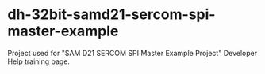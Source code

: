 # dh-32bit-samd21-sercom-spi-master-example
 Project used for "SAM D21 SERCOM SPI Master Example Project" Developer Help training page.
